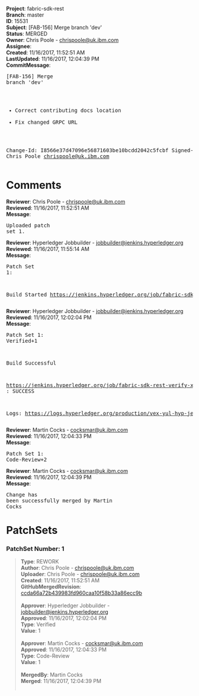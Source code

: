 <strong>Project</strong>: fabric-sdk-rest<br><strong>Branch</strong>: master<br><strong>ID</strong>: 15531<br><strong>Subject</strong>: [FAB-156] Merge branch 'dev'<br><strong>Status</strong>: MERGED<br><strong>Owner</strong>: Chris Poole - chrispoole@uk.ibm.com<br><strong>Assignee</strong>:<br><strong>Created</strong>: 11/16/2017, 11:52:51 AM<br><strong>LastUpdated</strong>: 11/16/2017, 12:04:39 PM<br><strong>CommitMessage</strong>:<br><pre>[FAB-156] Merge branch 'dev'

- Correct contributing docs location
- Fix changed GRPC URL

Change-Id: I8566e37d47096e56871603be10bcdd2042c5fcbf
Signed-off-by: Chris Poole <chrispoole@uk.ibm.com>
</pre><h1>Comments</h1><strong>Reviewer</strong>: Chris Poole - chrispoole@uk.ibm.com<br><strong>Reviewed</strong>: 11/16/2017, 11:52:51 AM<br><strong>Message</strong>: <pre>Uploaded patch set 1.</pre><strong>Reviewer</strong>: Hyperledger Jobbuilder - jobbuilder@jenkins.hyperledger.org<br><strong>Reviewed</strong>: 11/16/2017, 11:55:14 AM<br><strong>Message</strong>: <pre>Patch Set 1:

Build Started https://jenkins.hyperledger.org/job/fabric-sdk-rest-verify-x86_64/81/</pre><strong>Reviewer</strong>: Hyperledger Jobbuilder - jobbuilder@jenkins.hyperledger.org<br><strong>Reviewed</strong>: 11/16/2017, 12:02:04 PM<br><strong>Message</strong>: <pre>Patch Set 1: Verified+1

Build Successful 

https://jenkins.hyperledger.org/job/fabric-sdk-rest-verify-x86_64/81/ : SUCCESS

Logs: https://logs.hyperledger.org/production/vex-yul-hyp-jenkins-3/fabric-sdk-rest-verify-x86_64/81</pre><strong>Reviewer</strong>: Martin Cocks - cocksmar@uk.ibm.com<br><strong>Reviewed</strong>: 11/16/2017, 12:04:33 PM<br><strong>Message</strong>: <pre>Patch Set 1: Code-Review+2</pre><strong>Reviewer</strong>: Martin Cocks - cocksmar@uk.ibm.com<br><strong>Reviewed</strong>: 11/16/2017, 12:04:39 PM<br><strong>Message</strong>: <pre>Change has been successfully merged by Martin Cocks</pre><h1>PatchSets</h1><h3>PatchSet Number: 1</h3><blockquote><strong>Type</strong>: REWORK<br><strong>Author</strong>: Chris Poole - chrispoole@uk.ibm.com<br><strong>Uploader</strong>: Chris Poole - chrispoole@uk.ibm.com<br><strong>Created</strong>: 11/16/2017, 11:52:51 AM<br><strong>GitHubMergedRevision</strong>: [ccda66a72b439983fd960caa10f58b33a86ecc9b](https://github.com/hyperledger/fabric-sdk-rest/commit/ccda66a72b439983fd960caa10f58b33a86ecc9b)<br><br><strong>Approver</strong>: Hyperledger Jobbuilder - jobbuilder@jenkins.hyperledger.org<br><strong>Approved</strong>: 11/16/2017, 12:02:04 PM<br><strong>Type</strong>: Verified<br><strong>Value</strong>: 1<br><br><strong>Approver</strong>: Martin Cocks - cocksmar@uk.ibm.com<br><strong>Approved</strong>: 11/16/2017, 12:04:33 PM<br><strong>Type</strong>: Code-Review<br><strong>Value</strong>: 1<br><br><strong>MergedBy</strong>: Martin Cocks<br><strong>Merged</strong>: 11/16/2017, 12:04:39 PM<br><br></blockquote>
